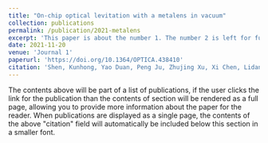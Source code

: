 ```yaml
---
title: "On-chip optical levitation with a metalens in vacuum"
collection: publications
permalink: /publication/2021-metalens
excerpt: 'This paper is about the number 1. The number 2 is left for future work.'
date: 2021-11-20
venue: 'Journal 1'
paperurl: 'https://doi.org/10.1364/OPTICA.438410'
citation: 'Shen, Kunhong, Yao Duan, Peng Ju, Zhujing Xu, Xi Chen, Lidan Zhang, Jonghoon Ahn, Xingjie Ni, and Tongcang Li. "On-chip optical levitation with a metalens in vacuum." Optica 8, no. 11 (2021): 1359-1362.'
---
```


The contents above will be part of a list of publications, if the user clicks the link for the publication than the contents of section will be rendered as a full page, allowing you to provide more information about the paper for the reader. When publications are displayed as a single page, the contents of the above "citation" field will automatically be included below this section in a smaller font.
